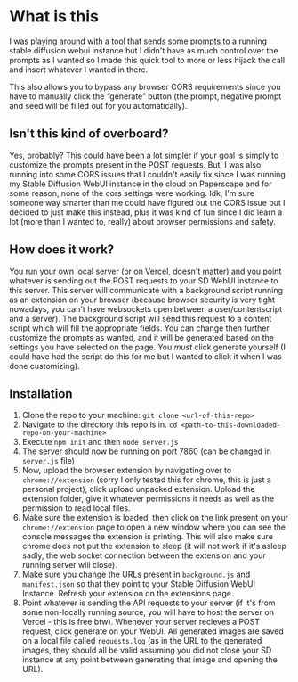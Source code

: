 # What is this

I was playing around with a tool that sends some prompts to a running stable diffusion webui instance but I didn't have as much control over the prompts as I wanted so I made this quick
tool to more or less hijack the call and insert whatever I wanted in there. 

This also allows you to bypass any browser CORS requirements since you have to manually click the “generate” button (the prompt, negative prompt and seed will be filled out for you
automatically).

## Isn't this kind of overboard?

Yes, probably? This could have been a lot simpler if your goal is simply to customize the prompts present in the POST requests. But, I was also running into some CORS issues that I couldn't
easily fix  since I was running my Stable Diffusion WebUI instance in the cloud on Paperscape and for some reason, none of the cors settings were working. Idk, I'm sure someone way
smarter than me could have figured out the CORS issue but I decided to just make this instead, plus it was kind of fun since I did learn a lot (more than I wanted to, really) about
browser permissions and safety.

## How does it work?

You run your own local server (or on Vercel, doesn't matter) and you point whatever is sending out the POST requests to your SD WebUI instance to this server. This server will communicate
with a background script running as an extension on your browser (because browser security is very tight nowadays, you can't have websockets open between a user/contentscript and a server).
The background script will send this request to a content script which will fill the appropriate fields. You can change then further customize the prompts as wanted, and it will be generated
based on the settings you have selected on the page. You _must_ click generate yourself (I could have had the script do this for me but I wanted to click it when I was done customizing).

## Installation

1. Clone the repo to your machine: `git clone <url-of-this-repo>`
2. Navigate to the directory this repo is in. `cd <path-to-this-downloaded-repo-on-your-machine>`
3. Execute `npm init` and then `node server.js`
4. The server should now be running on port 7860 (can be changed in `server.js` file)
5. Now, upload the browser extension by navigating over to `chrome://extension` (sorry I only tested this for chrome, this is just a personal project), click upload unpacked extension. Upload the extension folder, give it whatever permissions it needs as well as the permission to read local files.
6. Make sure the extension is loaded, then click on the link present on your `chrome://extension` page to open a new window where you can see the console messages the extension is printing. This will also make sure chrome does not put the extension to sleep (it will not work if it's asleep sadly, the web socket connection between the extension and your running server will close).
7. Make sure you change the URLs present in `background.js` and `manifest.json` so that they point to your Stable Diffusion WebUI Instance. Refresh your extension on the extensions page.
8. Point whatever is sending the API requests to your server (if it's from some non-locally running source, you will have to host the server on Vercel - this is free btw). Whenever your server
recieves a POST request, click generate on your WebUI. All generated images are saved on a local file called `requests.log` (as in the URL to the generated images, they should all be valid assuming
you did not close your SD instance at any point between generating that image and opening the URL).
